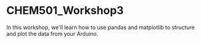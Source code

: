 # CHEM501_Workshop3
In this workshop, we'll learn how to use pandas and matplotlib to structure and plot the data from your Arduino.
